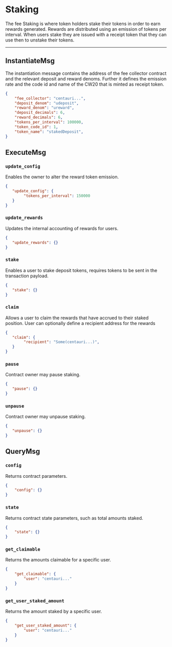 # Staking

The fee Staking is where token holders stake their tokens in order to earn rewards generated. Rewards are distributed using an emission of tokens per interval. When users stake they are issued with a receipt token that they can use then to unstake their tokens.

---

## InstantiateMsg

The instantiation message contains the address of the fee collector contract and the relevant deposit and reward denoms. Further it defines the emission rate and the code id and name of the CW20 that is minted as receipt token.

```json
{
    "fee_collector": "centauri...",
    "deposit_denom": "udeposit",
    "reward_denom": "ureward",
    "deposit_decimals": 6,
    "reward_decimals": 6,
    "tokens_per_interval": 100000,
    "token_code_id": 1,
    "token_name": "stakedDeposit",
}
```

## ExecuteMsg

### `update_config`

Enables the owner to alter the reward token emission.

```json
{
   "update_config": {
        "tokens_per_interval": 150000
   } 
}
```

### `update_rewards`

Updates the internal accounting of rewards for users.

```json
{
   "update_rewards": {} 
}
```


### `stake`

Enables a user to stake deposit tokens, requires tokens to be sent in the transaction payload.

```json
{
   "stake": {} 
}
```

### `claim`

Allows a user to claim the rewards that have accrued to their staked position. User can optionally define a recipient address for the rewards

```json
{
   "claim": {
        "recipient": "Some(centauri...)",
   } 
}
```

### `pause`

Contract owner may pause staking.

```json
{
   "pause": {} 
}
```

### `unpause`

Contract owner may unpause staking.

```json
{
   "unpause": {} 
}
```

## QueryMsg

### `config`

Returns contract parameters.

```json
{
    "config": {}
}
```

### `state`

Returns contract state parameters, such as total amounts staked.

```json
{
    "state": {}
}
```

### `get_claimable`

Returns the amounts claimable for a specific user.

```json
{
    "get_claimable": {
        "user": "centauri..."
    }
}
```

### `get_user_staked_amount`

Returns the amount staked by a specific user.

```json
{
    "get_user_staked_amount": {
        "user": "centauri..."
    }
}
```
